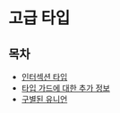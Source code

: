 # 고급 타입

## 목차

- [인터섹션 타입](#인터섹션-타입)
- [타입 가드에 대한 추가 정보](#타입-가드에-대한-추가-정보)
- [구별된 유니언](#구별된-유니언)

</br>
